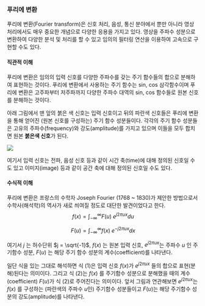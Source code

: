 ### 푸리에 변환

푸리에 변환(Fourier transform)은 신호 처리, 음성, 통신 분야에서 뿐만 아니라 영상 처리에서도 매우 중요한 개념으로 다양한 응용을 가지고 있다. 영상을 주파수 성분으로 변환하여 다양한 분석 및 처리를 할 수 있고 임의의 필터링 연산을 이용하여 고속으로 구현할 수도 있다.

#### 직관적 이해

푸리에 변환은 임의의 입력 신호를 다양한 주파수를 갖는 주기 함수들의 합으로 분해하여 표현하는 것이다. 푸리에 변환에서 사용하는 주기 함수는 sin, cos 삼각함수이며 푸리에 변환은 고주파부터 저주파까지 다양한 주파수 대역의 sin, cos 함수들로 원본 신호를 분해하는 것이다.

아래 그림에서 맨 앞의 붉은 색 신호는 입력 신호이고 뒤의 파란색 신호들은 푸리에 변환을 통해 얻어진 (원본 신호를 구성하는) 주기 함수 성분들이다. 각각의 주기 함수 성분들은 고유의 주파수(frequency)와 강도(amplitude)를 가지고 있으며 이들을 모두 합치면 원본 **붉은색 신호**가 된다.

![](https://user-images.githubusercontent.com/17154958/76597236-4f8bd600-6543-11ea-963c-69fdd35f89d7.png)

여기서 입력 신호는 전파, 음성 신호 등과 같이 시간 축(time)에 대해 정의된 신호일 수도 있고 이미지(image) 등과 같이 공간 축에 대해 정의된 신호일 수도 있다.

#### 수식적 이해

푸리에 변환은 프랑스의 수학자 Joseph Fourier (1768 ~ 1830)가 제안한 방법으로서 수학사(해석학)의 역사가 새로 씌여질 정도로 대단한 발견이었다고 한다.
$$
f(x) = \int_{-\infty}^{\infty}F(u)\;e^{j2\pi ux}du​
$$

$$
F(u) = \int_{-\infty}^{\infty} f(x)\;e^{-j2\pi ux}dx
$$

여기서 $j$ 는 허수단위 $j = \sqrt{-1}$, $f(x)$ 는 원본 입력 신호, $e^{j2\pi ux}$는 주파수 $u$ 인 주기함수 성분, $F(u)$ 는 해당 주기 함수 성분의 계수(coefficient)를 나타낸다.

일단 식을 있는 그대로 해석하면 식 (1)은 입력 신호 $f(x)$가 $e^{j2\pi ux}$ 들의 합으로 표현(분해)된다는 의미이다. 그리고 식 (2)는 $f(x)$ 를 주기함수 성분으로 분해했을 때의 계수(coefficient) $F(u)$가 식 (2)로 주어진다는 의미이다. 앞서 그림과 연관해보면 $e^{j2\pi ux}$는 $f(x)$ 를 구성하는 (파란색의 주파수 $u$인) 주기함수 성분들이고 $F(u)$는 해당 주기함수 성분의 강도(amplitude)를 나타낸다.